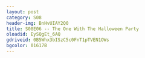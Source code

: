 ```yaml
---
layout: post 
category: S08 
header-img: BnHvUIAY2Q0 
title: S08E06 -- The One With The Halloween Party 
oloadid: EySQgEt_6AQ 
gdriveid: 0B5Whx3bISzC5c0FnT1pTVEN1OWs 
bgcolor: 01617B
--- 
```

<!--more--> 
